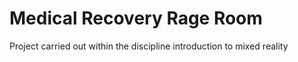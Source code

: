 # Medical Recovery Rage Room
 Project carried out within the discipline introduction to mixed reality
